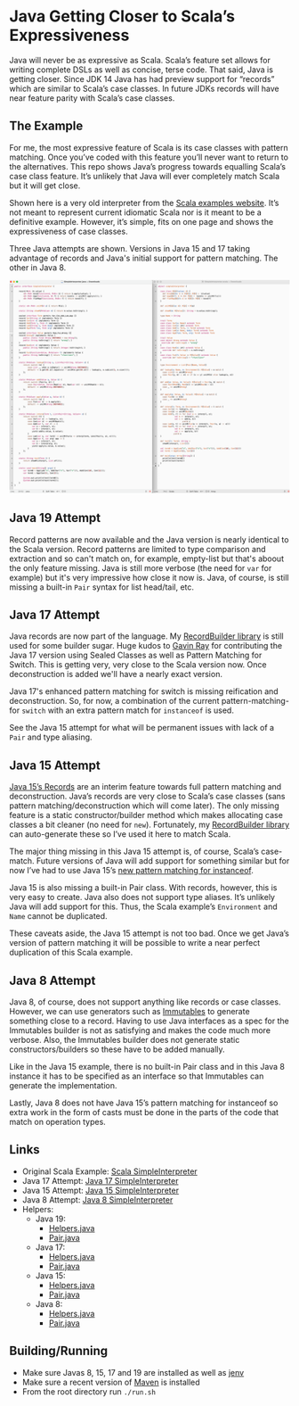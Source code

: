 # Java Getting Closer to Scala’s Expressiveness

Java will never be as expressive as Scala. Scala’s feature set allows for writing complete DSLs as well as concise, 
terse code. That said, Java is getting closer. Since JDK 14 Java has had preview support for “records” which are similar 
to Scala’s case classes. In future JDKs records will have near feature parity with Scala’s case classes.

## The Example

For me, the most expressive feature of Scala is its case classes with pattern matching. Once you’ve coded with this 
feature you’ll never want to return to the alternatives. This repo shows Java’s progress towards equalling Scala’s 
case class feature. It’s unlikely that Java will ever completely match Scala but it will get close.

Shown here is a very old interpreter from the [Scala examples website](https://www.scala-lang.org/old/node/56.html). It’s 
not meant to represent current idiomatic Scala nor is it meant to be a definitive example. However, it’s simple, fits on one 
page and shows the expressiveness of case classes.

Three Java attempts are shown. Versions in Java 15 and 17 taking advantage of records and Java's initial support for pattern matching. The other in Java 8.

[![](comparison.png)](comparison.png)

## Java 19 Attempt

Record patterns are now available and the Java version is nearly identical to the Scala version. Record patterns
are limited to type comparison and extraction and so can't match on, for example, empty-list but that's aboout
the only feature missing. Java is still more verbose (the need for `var` for example) but it's very impressive
how close it now is. Java, of course, is still missing a built-in `Pair` syntax for list head/tail, etc.

## Java 17 Attempt

Java records are now part of the language. My [RecordBuilder library](https://github.com/Randgalt/record-builder) is still used for some builder sugar. Huge
kudos to [Gavin Ray](https://github.com/GavinRay97) for contributing the Java 17
version using Sealed Classes as well as Pattern Matching for Switch. This is
getting very, very close to the Scala version now. Once deconstruction is added
we'll have a nearly exact version.

Java 17's enhanced pattern matching for switch is missing reification and deconstruction. So, for now,
a combination of the current pattern-matching-for `switch` with an extra pattern match for `instanceof` is used. 

See the Java 15 attempt for what will be permanent issues with lack of a `Pair`
and type aliasing.

## Java 15 Attempt

[Java 15’s Records](https://openjdk.java.net/jeps/359) are an interim feature towards full pattern matching and 
deconstruction. Java’s records are very close to Scala’s case classes (sans pattern matching/deconstruction which 
will come later). The only missing feature is a static constructor/builder method which makes allocating case 
classes a bit cleaner (no need for `new`). Fortunately, my [RecordBuilder library](https://github.com/Randgalt/record-builder) 
can auto-generate these so I’ve used it here to match Scala.

The major thing missing in this Java 15 attempt is, of course, Scala’s case-match. Future versions of Java will 
add support for something similar but for now I’ve had to use Java 15’s [new pattern matching for instanceof](https://openjdk.java.net/jeps/375).

Java 15 is also missing a built-in Pair class. With records, however, this is very easy to create. Java also does 
not support type aliases. It’s unlikely Java will add support for this. Thus, the Scala example’s `Environment` and `Name` 
cannot be duplicated.

These caveats aside, the Java 15 attempt is not too bad. Once we get Java’s version of pattern matching it will be possible 
to write a near perfect duplication of this Scala example.

## Java 8 Attempt

Java 8, of course, does not support anything like records or case classes. However, we can use 
generators such as [Immutables](https://immutables.github.io) to generate something close to a record. 
Having to use Java interfaces as a spec for the Immutables builder is not as satisfying and makes the 
code much more verbose. Also, the Immutables builder does not generate static constructors/builders so these 
have to be added manually.

Like in the Java 15 example, there is no built-in Pair class and in this Java 8 instance it has to be 
specified as an interface so that Immutables can generate the implementation.

Lastly, Java 8 does not have Java 15’s pattern matching for instanceof so extra work in the form of 
casts must be done in the parts of the code that match on operation types.

## Links

- Original Scala Example: [Scala SimpleInterpreter](https://www.scala-lang.org/old/node/56.html)
- Java 17 Attempt: [Java 17 SimpleInterpreter](https://github.com/Randgalt/expressive-java/blob/master/java-17/src/main/java/examples/SimpleInterpreter.java#L17)
- Java 15 Attempt: [Java 15 SimpleInterpreter](https://github.com/Randgalt/expressive-java/blob/master/java-15/src/main/java/examples/SimpleInterpreter.java#L17)
- Java 8 Attempt: [Java 8 SimpleInterpreter](https://github.com/Randgalt/expressive-java/blob/master/java-8/src/main/java/examples/SimpleInterpreter.java#L9)
- Helpers:
  - Java 19:
    - [Helpers.java](https://github.com/Randgalt/expressive-java/blob/master/java-19/src/main/java/examples/Helpers.java)
    - [Pair.java](https://github.com/Randgalt/expressive-java/blob/master/java-19/src/main/java/examples/Pair.java)
  - Java 17:
    - [Helpers.java](https://github.com/Randgalt/expressive-java/blob/master/java-17/src/main/java/examples/Helpers.java)
    - [Pair.java](https://github.com/Randgalt/expressive-java/blob/master/java-17/src/main/java/examples/Pair.java)
  - Java 15:
    - [Helpers.java](https://github.com/Randgalt/expressive-java/blob/master/java-15/src/main/java/examples/Helpers.java)
    - [Pair.java](https://github.com/Randgalt/expressive-java/blob/master/java-15/src/main/java/examples/Pair.java)
  - Java 8:
    - [Helpers.java](https://github.com/Randgalt/expressive-java/blob/master/java-8/src/main/java/examples/Helpers.java)
    - [Pair.java](https://github.com/Randgalt/expressive-java/blob/master/java-8/src/main/java/examples/Pair.java)

## Building/Running

- Make sure Javas 8, 15, 17 and 19 are installed as well as [jenv](https://www.jenv.be)
- Make sure a recent version of [Maven](https://maven.apache.org) is installed
- From the root directory run `./run.sh`

